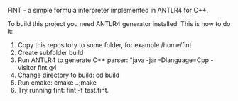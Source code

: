 FINT - a simple formula interpreter implemented in ANTLR4 for C++.

To build this project you need ANTLR4 generator installed.
This is how to do it:

1. Copy this repository to some folder, for example /home/fint
2. Create subfolder build
3. Run ANTLR4 to generate C++ parser: "java -jar <ANTLR4 JAR> -Dlanguage=Cpp -visitor fint.g4
4. Change directory to build: cd build
5. Run cmake: cmake ..;make
6. Try running fint: fint -f test.fint.

